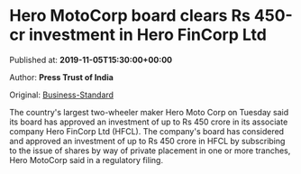 
# Hero MotoCorp board clears Rs 450-cr investment in Hero FinCorp Ltd

Published at: **2019-11-05T15:30:00+00:00**

Author: **Press Trust of India**

Original: [Business-Standard](https://www.business-standard.com/article/pti-stories/hero-motocorp-board-approves-to-invest-rs-450-cr-in-hfcl-119110501681_1.html)

The country's largest two-wheeler maker Hero Moto Corp on Tuesday said its board has approved an investment of up to Rs 450 crore in its associate company Hero FinCorp Ltd (HFCL).
The company's board has considered and approved an investment of up to Rs 450 crore in HFCL by subscribing to the issue of shares by way of private placement in one or more tranches, Hero MotoCorp said in a regulatory filing.
